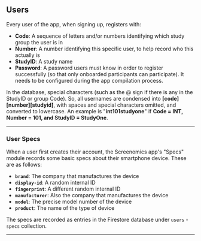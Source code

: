 
## Users

Every user of the app, when signing up, registers with:
* **Code**: A sequence of letters and/or numbers identifying which study group the user is in
* **Number**: A number identifying this specific user, to help record who this actually is
* **StudyID**: A study name
* **Password**: A password users must know in order to register successfully (so that only
onboarded participants can participate). It needs to be configured during the app compilation process.

In the database, special characters (such as the @ sign if there is any in the StudyID or group Code). So,
all usernames are condensed into **[code][number][studyid]**, with spaces and special characters
omitted, and converted to lowercase. An example is "**int101studyone**" if **Code = INT, Number = 101, and StudyID = StudyOne**.

---

### User Specs

When a user first creates their account, the Screenomics app's "Specs" module records some basic specs about their smartphone device. 
These are as follows:
* **`brand`**: The company that manufactures the device
* **`display-id`**: A random internal ID
* **`fingerprint`**: A different random internal ID
* **`manufacturer`**: Also the company that manufactures the device
* **`model`**: The precise model number of the device
* **`product`**: The name of the type of device

The specs are recorded as entries in the Firestore database under `users` - `specs` collection. 

---


 






